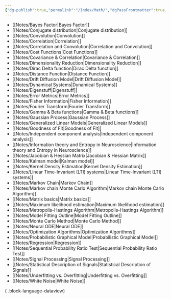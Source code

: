 ```yaml
---
{"dg-publish":true,"permalink":"/Index/Math/","dgPassFrontmatter":true,"noteIcon":""}
---
```


- [[Notes/Bayes Factor\|Bayes Factor]]
- [[Notes/Conjugate distribution\|Conjugate distribution]]
- [[Notes/Convolution\|Convolution]]
- [[Notes/Correlation\|Correlation]]
- [[Notes/Correlation and Convolution\|Correlation and Convolution]]
- [[Notes/Cost Functions\|Cost Functions]]
- [[Notes/Covariance & Correlation\|Covariance & Correlation]]
- [[Notes/Dimensionality Reduction\|Dimensionality Reduction]]
- [[Notes/Dirac Delta function\|Dirac Delta function]]
- [[Notes/Distance Function\|Distance Function]]
- [[Notes/Drift Diffusion Model\|Drift Diffusion Model]]
- [[Notes/Dynamical Systems\|Dynamical Systems]]
- [[Notes/Eigenstuff\|Eigenstuff]]
- [[Notes/Error Metrics\|Error Metrics]]
- [[Notes/Fisher Information\|Fisher Information]]
- [[Notes/Fourier Transform\|Fourier Transform]]
- [[Notes/Gamma & Beta functions\|Gamma & Beta functions]]
- [[Notes/Gaussian Process\|Gaussian Process]]
- [[Notes/Generalized Linear Models\|Generalized Linear Models]]
- [[Notes/Goodness of Fit\|Goodness of Fit]]
- [[Notes/Independent component analysis\|Independent component analysis]]
- [[Notes/Information theory and Entropy in Neuroscience\|Information theory and Entropy in Neuroscience]]
- [[Notes/Jacobian & Hessian Matrix\|Jacobian & Hessian Matrix]]
- [[Notes/Kalman model\|Kalman model]]
- [[Notes/Kernel Density Estimation\|Kernel Density Estimation]]
- [[Notes/Linear Time-Invariant (LTI) systems\|Linear Time-Invariant (LTI) systems]]
- [[Notes/Markov Chain\|Markov Chain]]
- [[Notes/Markov chain Monte Carlo Algorithm\|Markov chain Monte Carlo Algorithm]]
- [[Notes/Matrix basics\|Matrix basics]]
- [[Notes/Maximum likelihood estimation\|Maximum likelihood estimation]]
- [[Notes/Metropolis-Hastings Algorithm\|Metropolis-Hastings Algorithm]]
- [[Notes/Model Fitting Outline\|Model Fitting Outline]]
- [[Notes/Monte Carlo Method\|Monte Carlo Method]]
- [[Notes/Neural ODE\|Neural ODE]]
- [[Notes/Optimization Algorithms\|Optimization Algorithms]]
- [[Notes/Probabilistic Graphical Model\|Probabilistic Graphical Model]]
- [[Notes/Regression\|Regression]]
- [[Notes/Sequential Probability Ratio Test\|Sequential Probability Ratio Test]]
- [[Notes/Signal Processing\|Signal Processing]]
- [[Notes/Statistical Description of Signals\|Statistical Description of Signals]]
- [[Notes/Underfitting vs. Overfitting\|Underfitting vs. Overfitting]]
- [[Notes/White Noise\|White Noise]]

{ .block-language-dataview}